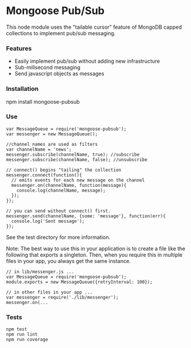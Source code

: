 # Mongoose Pub/Sub

This node module uses the "tailable cursor" feature of MongoDB capped collections to implement pub/sub messaging.

### Features

- Easily implement pub/sub without adding new infrastructure
- Sub-millsecond messaging
- Send javascript objects as messages


### Installation


npm install mongoose-pubsub


### Use

```
var MessageQueue = require('mongoose-pubsub');
var messenger = new MessageQueue();

//channel names are used as filters
var channelName = 'news';
messenger.subscribe(channelName, true); //subscribe
messenger.subscribe(channelName, false); //unsubscribe

// connect() begins "tailing" the collection
messenger.connect(function(){
  // emits events for each new message on the channel
  messenger.on(channelName, function(message){
    console.log(channelName, message);
  });
});

// you can send without connect() first.
messenger.send(channelName, {some: 'message'}, function(err){
  console.log('Sent message');
});
```

See the test directory for more information.

Note: The best way to use this in your application is to create a file like the following that exports a singleton. Then, when you require this in multiple files in your app, you always get the same instance.

```
// in lib/messenger.js ...
var MessageQueue = require('mongoose-pubsub');
module.exports = new MessageQueue({retryInterval: 100});

// in other files in your app ...
var messenger = require('./lib/messenger');
messenger.on(...
```



### Tests

```
npm test
npm run lint
npm run coverage
```
